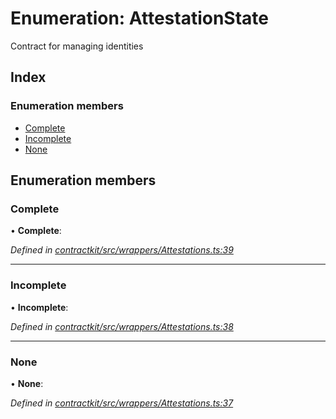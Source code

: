 # Enumeration: AttestationState

Contract for managing identities

## Index

### Enumeration members

* [Complete](_wrappers_attestations_.attestationstate.md#complete)
* [Incomplete](_wrappers_attestations_.attestationstate.md#incomplete)
* [None](_wrappers_attestations_.attestationstate.md#none)

## Enumeration members

###  Complete

• **Complete**:

*Defined in [contractkit/src/wrappers/Attestations.ts:39](https://github.com/celo-org/celo-monorepo/blob/master/packages/contractkit/src/wrappers/Attestations.ts#L39)*

___

###  Incomplete

• **Incomplete**:

*Defined in [contractkit/src/wrappers/Attestations.ts:38](https://github.com/celo-org/celo-monorepo/blob/master/packages/contractkit/src/wrappers/Attestations.ts#L38)*

___

###  None

• **None**:

*Defined in [contractkit/src/wrappers/Attestations.ts:37](https://github.com/celo-org/celo-monorepo/blob/master/packages/contractkit/src/wrappers/Attestations.ts#L37)*
